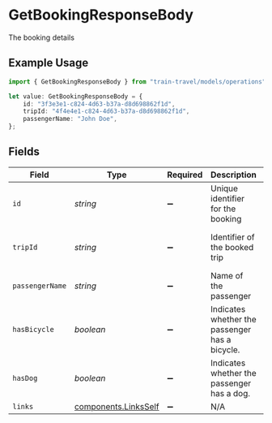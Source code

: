 # GetBookingResponseBody

The booking details

## Example Usage

```typescript
import { GetBookingResponseBody } from "train-travel/models/operations";

let value: GetBookingResponseBody = {
    id: "3f3e3e1-c824-4d63-b37a-d8d698862f1d",
    tripId: "4f4e4e1-c824-4d63-b37a-d8d698862f1d",
    passengerName: "John Doe",
};
```

## Fields

| Field                                                        | Type                                                         | Required                                                     | Description                                                  | Example                                                      |
| ------------------------------------------------------------ | ------------------------------------------------------------ | ------------------------------------------------------------ | ------------------------------------------------------------ | ------------------------------------------------------------ |
| `id`                                                         | *string*                                                     | :heavy_minus_sign:                                           | Unique identifier for the booking                            | 3f3e3e1-c824-4d63-b37a-d8d698862f1d                          |
| `tripId`                                                     | *string*                                                     | :heavy_minus_sign:                                           | Identifier of the booked trip                                | 4f4e4e1-c824-4d63-b37a-d8d698862f1d                          |
| `passengerName`                                              | *string*                                                     | :heavy_minus_sign:                                           | Name of the passenger                                        | John Doe                                                     |
| `hasBicycle`                                                 | *boolean*                                                    | :heavy_minus_sign:                                           | Indicates whether the passenger has a bicycle.               |                                                              |
| `hasDog`                                                     | *boolean*                                                    | :heavy_minus_sign:                                           | Indicates whether the passenger has a dog.                   |                                                              |
| `links`                                                      | [components.LinksSelf](../../models/components/linksself.md) | :heavy_minus_sign:                                           | N/A                                                          |                                                              |